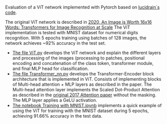 Evaluation of a ViT network implemented with Pytorch based on [lucidrain´s code](https://github.com/lucidrains/vit-pytorch). 

The original ViT network is described in [2020, An Image is Worth 16x16 Words: Transformers for Image Recognition at Scale](https://openreview.net/pdf?id=YicbFdNTTy) The ViT implementation is tested with MNIST dataset for numerical digits recognition. With 5 epochs training using batches of 128 images, the network achieves ~92% accuracy in the test set.

- [The file ViT.py](ViT.py) develops the ViT network and explain the different layers and processing of the images (processing to patches, positional encoding and concatenation of the class token, transformer module, and final MLP head for classification.
- [The file Transformer_nn.py](Transformer_nn.py) develops the Transformer-Encoder block architecture that is implemented in ViT. Consists of implementing blocks of Multi-head attention + MLP layers as described in the paper. The Multi-head attention layer implements the Scaled Dot-Product Attention as described in the [original 2017 Attention paper](https://arxiv.org/pdf/1706.03762) without the masking. The MLP layer applies a GeLU activation.
- [The notebook Training with MNIST.ipynb](Training%20with%20MNIST.ipynb) implements a quick example of using the ViT for training with the MNIST dataset during 5 epochs, achieving 91.66% accuracy in the test data.
